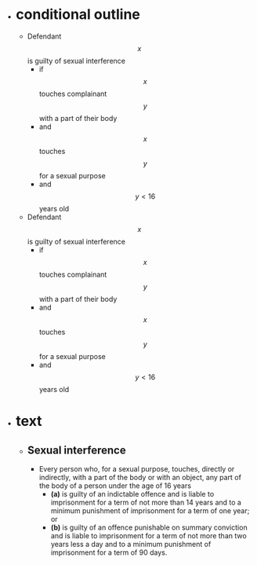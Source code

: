 - # conditional outline
	- Defendant $$x$$ is guilty of sexual interference
		- if $$x$$ touches complainant $$y$$ with a part of their body
		- and $$x$$ touches $$y$$ for a sexual purpose
		- and $$y < 16$$ years old
	- Defendant $$x$$ is guilty of sexual interference
		- if $$x$$ touches complainant $$y$$ with a part of their body
		- and $$x$$ touches $$y$$ for a sexual purpose
		- and $$y < 16$$ years old
- # text
	- ## Sexual interference
		- Every person who, for a sexual purpose, touches, directly or indirectly, with a part of the body or with an object, any part of the body of a person under the age of 16 years
			- **(a)** is guilty of an indictable offence and is liable to imprisonment for a term of not more than 14 years and to a minimum punishment of imprisonment for a term of one year; or
			- **(b)** is guilty of an offence punishable on summary conviction and is liable to imprisonment for a term of not more than two years less a day and to a minimum punishment of imprisonment for a term of 90 days.